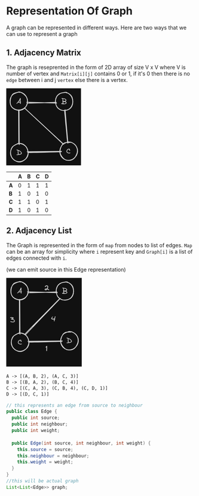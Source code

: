 # Representation Of Graph

A graph can be represented in different ways. Here are two ways that we can use to represent a graph

## 1. Adjacency Matrix

  The graph is reseprented in the form of 2D array of size V x V where V is number of vertex and `Matrix[i][j]` contains 0 or 1, if it's 0 then there is no `edge` between i and j `vertex` else there is a vertex.


![Alt text](./files/image-1.png)

|   | A  | B  | C  | D  |
|---|---|---|---|---|
| **A** | 0 | 1 | 1 | 1 |
| **B** | 1 | 0 | 1 | 0 |
| **C** | 1 | 1 | 0 | 1 |
| **D** | 1 | 0 | 1 | 0 |

## 2. Adjacency List

The Graph is represented in the form of `map` from nodes to list of edges. `Map` can be an array for simplicity where `i` represent key and `Graph[i]` is a list of edges connected with `i`.

(we can emit source in this Edge representation)

![Alt text](./files/image-2.png)

```
A -> [(A, B, 2), (A, C, 3)]
B -> [(B, A, 2), (B, C, 4)]
C -> [(C, A, 3), (C, B, 4), (C, D, 1)]
D -> [(D, C, 1)]
```

```java
// this represents an edge from source to neighbour
public class Edge {
  public int source;
  public int neighbour;
  public int weight;

  public Edge(int source, int neighbour, int weight) {
    this.source = source;
    this.neighbour = neighbour;
    this.weight = weight;
  }
}
//this will be actual graph
List<List<Edge>> graph;
``````